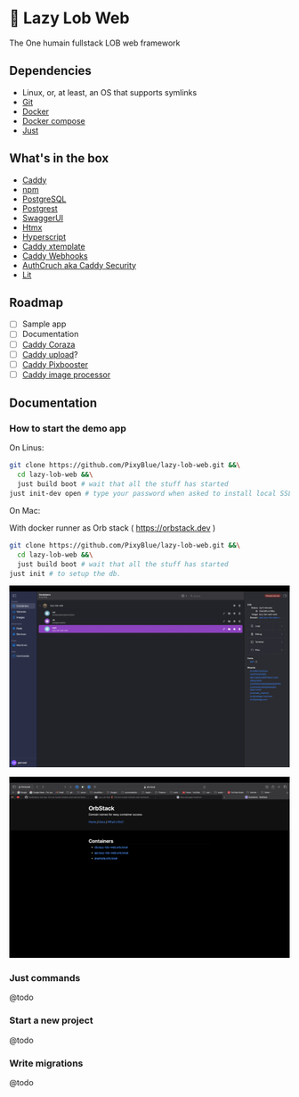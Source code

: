 # 🦞 Lazy Lob Web
The One humain fullstack LOB web framework

## Dependencies

- Linux, or, at least, an OS that supports symlinks
- [Git](https://git-scm.com)
- [Docker](https://www.docker.com)
- [Docker compose](https://docs.docker.com/compose/)
- [Just](https://github.com/casey/just)

## What's in the box

- [Caddy](https://caddyserver.com)
- [npm](https://www.npmjs.com)
- [PostgreSQL](https://www.postgresql.org/)
- [Postgrest](https://postgrest.org)
- [SwaggerUI](https://swagger.io)
- [Htmx](https://htmx.org)
- [Hyperscript](https://hyperscript.org)
- [Caddy xtemplate](https://github.com/infogulch/xtemplate-caddy)
- [Caddy Webhooks](https://github.com/WingLim/caddy-webhook)
- [AuthCruch aka Caddy Security](https://authcrunch.com)
- [Lit](https://ajusa.github.io/lit/docs/lit.html)

## Roadmap

- [ ] Sample app
- [ ] Documentation
- [ ] [Caddy Coraza](https://github.com/corazawaf/coraza-caddy)
- [ ] [Caddy upload](https://github.com/git001/caddyv2-upload)?
- [ ] [Caddy Pixbooster](https://github.com/PixyBlue/caddy-pixbooster)
- [ ] [Caddy image processor](https://github.com/quix-labs/caddy-image-processor)

## Documentation

### How to start the demo app

On Linus: 

```bash
git clone https://github.com/PixyBlue/lazy-lob-web.git &&\
  cd lazy-lob-web &&\
  just build boot # wait that all the stuff has started
just init-dev open # type your password when asked to install local SSL certificates for your browser
```

On Mac:

With docker runner as Orb stack ( https://orbstack.dev )


```bash
git clone https://github.com/PixyBlue/lazy-lob-web.git &&\
  cd lazy-lob-web &&\
  just build boot # wait that all the stuff has started
just init # to setup the db.
```

![Mac Orbstack Runner](./docs/mac-orbstack.png)

![Mac Orbstack Browser](./docs/mac-browser.png)

### Just commands
@todo

### Start a new project
@todo

### Write migrations
@todo
